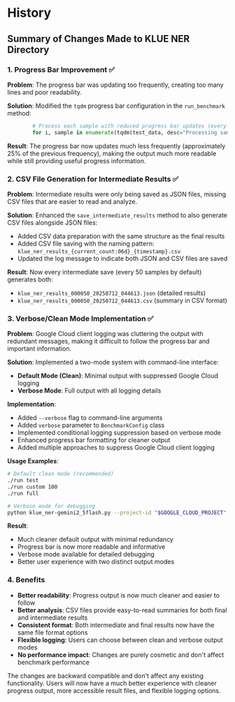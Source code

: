 # History

## Summary of Changes Made to KLUE NER Directory

### 1. **Progress Bar Improvement** ✅
**Problem**: The progress bar was updating too frequently, creating too many lines and poor readability.

**Solution**: Modified the `tqdm` progress bar configuration in the `run_benchmark` method:
```python
        # Process each sample with reduced progress bar updates (every 4th sample)
        for i, sample in enumerate(tqdm(test_data, desc="Processing samples", mininterval=1.0, maxinterval=5.0)):
```
**Result**: The progress bar now updates much less frequently (approximately 25% of the previous frequency), making the output much more readable while still providing useful progress information.

### 2. **CSV File Generation for Intermediate Results** ✅
**Problem**: Intermediate results were only being saved as JSON files, missing CSV files that are easier to read and analyze.

**Solution**: Enhanced the `save_intermediate_results` method to also generate CSV files alongside JSON files:
- Added CSV data preparation with the same structure as the final results
- Added CSV file saving with the naming pattern: `klue_ner_results_{current_count:06d}_{timestamp}.csv`
- Updated the log message to indicate both JSON and CSV files are saved

**Result**: Now every intermediate save (every 50 samples by default) generates both:
- `klue_ner_results_000050_20250712_044613.json` (detailed results)
- `klue_ner_results_000050_20250712_044613.csv` (summary in CSV format)

### 3. **Verbose/Clean Mode Implementation** ✅
**Problem**: Google Cloud client logging was cluttering the output with redundant messages, making it difficult to follow the progress bar and important information.

**Solution**: Implemented a two-mode system with command-line interface:
- **Default Mode (Clean)**: Minimal output with suppressed Google Cloud logging
- **Verbose Mode**: Full output with all logging details

**Implementation**:
- Added `--verbose` flag to command-line arguments
- Added `verbose` parameter to `BenchmarkConfig` class
- Implemented conditional logging suppression based on verbose mode
- Enhanced progress bar formatting for cleaner output
- Added multiple approaches to suppress Google Cloud client logging

**Usage Examples**:
```bash
# Default clean mode (recommended)
./run test
./run custom 100
./run full

# Verbose mode for debugging
python klue_ner-gemini2_5flash.py --project-id "$GOOGLE_CLOUD_PROJECT" --max-samples 10 --verbose
```

**Result**: 
- Much cleaner default output with minimal redundancy
- Progress bar is now more readable and informative
- Verbose mode available for detailed debugging
- Better user experience with two distinct output modes

### 4. **Benefits**
- **Better readability**: Progress output is now much cleaner and easier to follow
- **Better analysis**: CSV files provide easy-to-read summaries for both final and intermediate results
- **Consistent format**: Both intermediate and final results now have the same file format options
- **Flexible logging**: Users can choose between clean and verbose output modes
- **No performance impact**: Changes are purely cosmetic and don't affect benchmark performance

The changes are backward compatible and don't affect any existing functionality. Users will now have a much better experience with cleaner progress output, more accessible result files, and flexible logging options.